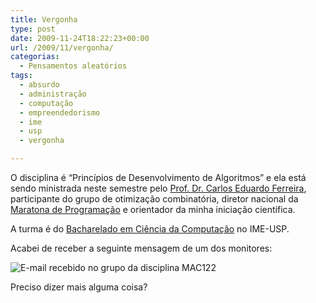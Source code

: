 ```yaml
---
title: Vergonha
type: post
date: 2009-11-24T18:22:23+00:00
url: /2009/11/vergonha/
categorias:
  - Pensamentos aleatórios
tags:
  - absurdo
  - administração
  - computação
  - empreendedorismo
  - ime
  - usp
  - vergonha

---
```

O disciplina é “Princípios de Desenvolvimento de Algoritmos” e ela está sendo ministrada neste semestre pelo [Prof. Dr. Carlos Eduardo Ferreira][1], participante do grupo de otimização combinatória, diretor nacional da [Maratona de Programação][2] e orientador da minha iniciação científica.

A turma é do [Bacharelado em Ciência da Computação][3] no IME-USP.

Acabei de receber a seguinte mensagem de um dos monitores:

![E-mail recebido no grupo da disciplina MAC122](/wp-content/uploads/2009/11/2009-11-24-_16-05-05_206510200.png)

Preciso dizer mais alguma coisa?

 [1]: http://www.ime.usp.br/~cef/
 [2]: http://maratona.ime.usp.br/
 [3]: /2009/03/bacharelado-em-ciencia-da-computacao/
 [4]: http://twitpic.com/qrs7g

